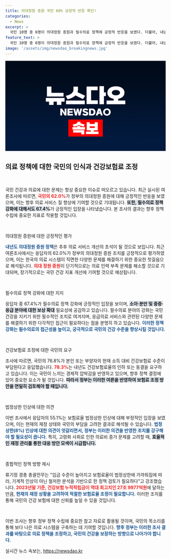 ```yaml
---
title: 의대정원 증원 국민 60% 긍정적 반응 확인!
categories:
  - News
excerpt: >
  국민 10명 중 6명이 의대정원 증원과 필수의료 정책에 긍정적 반응을 보였다. 더불어, 내년도 건강보험료 동결 또는 인하를 선호하는 여론이 강해지며, 보험료 인상에 대한 반대 의견도 우세한 것으로 나타났다. 클릭 유도!
feature_text: >
  국민 10명 중 6명이 의대정원 증원과 필수의료 정책에 긍정적 반응을 보였다. 더불어, 내년도 건강보험료 동결 또는 인하를 선호하는 여론이 강해지며, 보험료 인상에 대한 반대 의견도 우세한 것으로 나타났다. 클릭 유도!
image: '/assets/img/newsdao_breakingnews.jpg'
---
```


<p><img src="/assets/img/newsdao_breakingnews.jpg" alt="firstkoreanews 속보" /></p>

<h2 data-ke-size="size26">의료 정책에 대한 국민의 인식과 건강보험료 조정</h2>

<p data-ke-size="size16">&nbsp;</p>

<p>국민 건강과 의료에 대한 문제는 항상 중요한 이슈로 떠오르고 있습니다. 최근 실시된 여론조사에 따르면, <b><span style="color: #ee2323;">국민의 62.0%</span></b>가 정부의 의대정원 증원에 대해 긍정적인 반응을 보였으며, 이는 향후 의료 서비스 질 향상에 기여할 것으로 기대됩니다. <b><span style="background-color: #21538527;">또한, 필수의료 정책 강화에 대해서도 67.4%</span></b>가 긍정적인 입장을 나타냈습니다. 본 조사의 결과는 향후 정책 수립에 중요한 지표로 작용할 것입니다. </p>

<p data-ke-size="size16">&nbsp;</p>

<p>의대정원 증원에 대한 긍정적인 평가</p>

<p><b><span style="color: #1a5490;">내년도 의대정원 증원 정책</span></b>은 추후 의료 서비스 개선의 초석이 될 것으로 보입니다. 최근 여론조사에서는 응답자의 62.0%가 정부의 의대정원 증원 조치를 긍정적으로 평가하였으며, 이는 한국의 의료 시스템이 직면한 다양한 문제를 해결하기 위한 중요한 첫걸음으로 해석됩니다. <b><span style="color: #ee2323;">의대 정원 증원</span></b>이 단기적으로는 의료 인력 부족 문제를 해소할 것으로 기대되며, 장기적으로는 국민 건강 지표 개선에 기여할 것으로 예상됩니다.</p>

<p data-ke-size="size16">&nbsp;</p>

<p>필수의료 정책 강화에 대한 지지</p>

<p>응답자 중 67.4%가 필수의료 정책 강화에 긍정적인 입장을 보이며, <b><span style="background-color: #21538527;">소아·분만 및 중증·응급 분야에 대한 보상 확대</span></b> 필요성에 공감하고 있습니다. 필수의료 분야의 강화는 국민 건강을 지키기 위한 필수적인 조치로 여겨지며, 응급의료 서비스와 관련된 다양한 문제를 해결하기 위한 다각적인 접근이 필요하다는 점을 분명히 하고 있습니다. <b><span style="color: #1a5490;">이러한 정책 강화는 필수의료의 접근성을 높이고, 궁극적으로 국민의 건강 수준을 향상시킬 것입니다.</span></b></p>

<p data-ke-size="size16">&nbsp;</p>

<p>건강보험료 조정에 대한 국민의 요구</p>

<p>조사에 따르면, 국민의 76.8%가 본인 또는 부양자의 현재 소득 대비 건강보험료 수준이 부담된다고 응답했습니다. <b><span style="color: #ee2323;">78.3%</span></b>는 내년도 건강보험료율의 인하 또는 동결을 요구하고 있습니다. 이는 국민이 느끼는 경제적 압박감을 반영하고 있으며, 향후 정책 결정에 있어 중요한 요소가 될 것입니다. <b><span style="background-color: #21538527;">따라서 정부는 이러한 여론을 반영하여 보험료 조정 방안을 면밀히 검토해야 할 때입니다.</span></b></p>

<p data-ke-size="size16">&nbsp;</p>

<p>법정상한 인상에 대한 의견</p>

<p>이번 조사에서 응답자의 55.1%는 보험료율 법정상한 인상에 대해 부정적인 입장을 보였으며, 이는 현재의 재정 상태와 국민의 부담을 고려한 결과로 해석될 수 있습니다. <b><span style="color: #1a5490;">법정상한(8%) 인상에 대한 의견이 엇갈리면서, 정부는 이러한 의견을 반영한 조치를 강구해야 할 필요성이 큽니다.</span></b> 특히, 고령화 사회로 인한 의료비 증가 문제를 고려할 때, <b><span style="background-color: #21538527;">효율적인 재정 관리를 통한 대응 방안 모색이 시급합니다.</span></b></p>

<p data-ke-size="size16">&nbsp;</p>

<p>종합적인 정책 방향 제시</p>

<p>류기정 경총 총괄전무는 "임금 수준이 높아지고 보험료율이 법정상한에 가까워짐에 따라, 기계적 인상이 아닌 철저한 분석을 기반으로 한 정책 검토가 필요하다"고 강조했습니다. <b><span style="color: #ee2323;">2023년말 기준, 건강보험 누적적립금이 역대 최고치인 27조 9977억원</span></b>에 달하는 만큼, <b><span style="color: #1a5490;">현재의 재정 상황을 고려하여 적절한 보험료율 조정이 필요합니다.</span></b> 이러한 조치를 통해 국민의 건강 보험에 대한 신뢰를 높일 수 있을 것입니다.</p>

<p data-ke-size="size16">&nbsp;</p>

<p>이번 조사는 향후 정부 정책 수립에 중요한 참고 자료로 활용될 것이며, 국민의 목소리를 통해 보다 나은 의료 시스템을 구축하는 데 기여할 것입니다. <b><span style="color: #1a5490;">향후 정부는 이러한 조사 결과를 바탕으로 의료 정책을 조정하고, 국민의 건강을 보장하는 방향으로 나아가야 합니다.</span></b></p>
실시간 뉴스 속보는, <a href="https://newsdao.kr" rel="dofollow">https://newsdao.kr</a>


